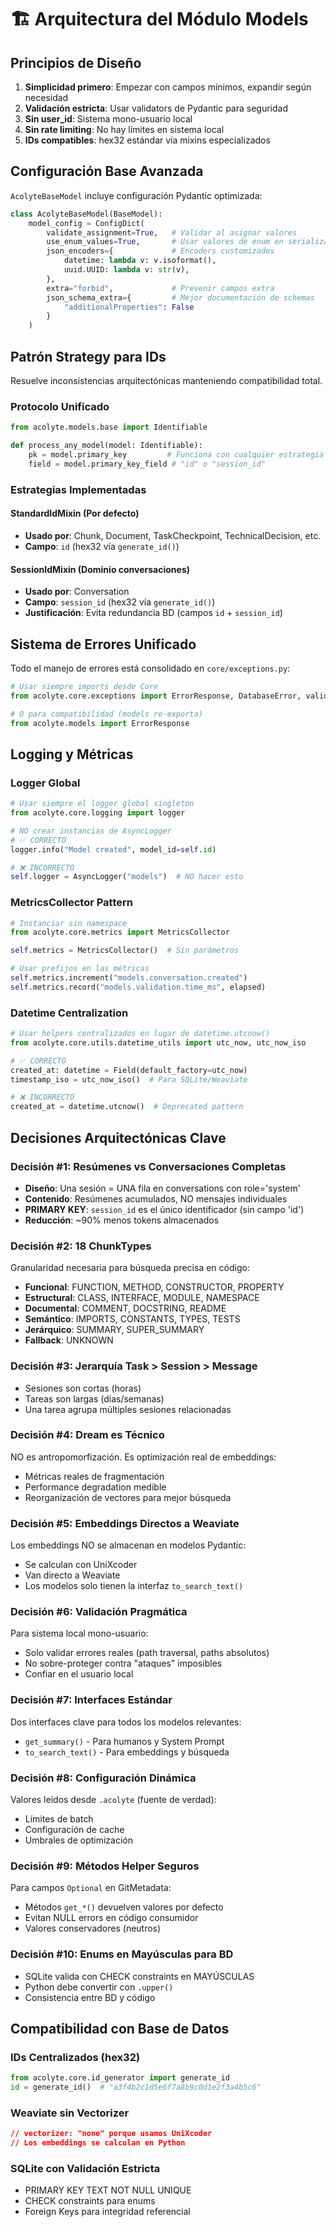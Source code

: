 # 🏗️ Arquitectura del Módulo Models

## Principios de Diseño

1. **Simplicidad primero**: Empezar con campos mínimos, expandir según necesidad
2. **Validación estricta**: Usar validators de Pydantic para seguridad
3. **Sin user_id**: Sistema mono-usuario local
4. **Sin rate limiting**: No hay límites en sistema local
5. **IDs compatibles**: hex32 estándar vía mixins especializados

## Configuración Base Avanzada

`AcolyteBaseModel` incluye configuración Pydantic optimizada:

```python
class AcolyteBaseModel(BaseModel):
    model_config = ConfigDict(
        validate_assignment=True,   # Validar al asignar valores
        use_enum_values=True,       # Usar valores de enum en serialización
        json_encoders={             # Encoders customizados
            datetime: lambda v: v.isoformat(),
            uuid.UUID: lambda v: str(v),
        },
        extra="forbid",             # Prevenir campos extra
        json_schema_extra={         # Mejor documentación de schemas
            "additionalProperties": False
        }
    )
```

## Patrón Strategy para IDs

Resuelve inconsistencias arquitectónicas manteniendo compatibilidad total.

### Protocolo Unificado

```python
from acolyte.models.base import Identifiable

def process_any_model(model: Identifiable):
    pk = model.primary_key         # Funciona con cualquier estrategia
    field = model.primary_key_field # "id" o "session_id"
```

### Estrategias Implementadas

#### StandardIdMixin (Por defecto)
- **Usado por**: Chunk, Document, TaskCheckpoint, TechnicalDecision, etc.
- **Campo**: `id` (hex32 vía `generate_id()`)

#### SessionIdMixin (Dominio conversaciones)
- **Usado por**: Conversation
- **Campo**: `session_id` (hex32 vía `generate_id()`)
- **Justificación**: Evita redundancia BD (campos `id` + `session_id`)

## Sistema de Errores Unificado

Todo el manejo de errores está consolidado en `core/exceptions.py`:

```python
# Usar siempre imports desde Core
from acolyte.core.exceptions import ErrorResponse, DatabaseError, validation_error

# O para compatibilidad (models re-exporta)
from acolyte.models import ErrorResponse
```

## Logging y Métricas

### Logger Global
```python
# Usar siempre el logger global singleton
from acolyte.core.logging import logger

# NO crear instancias de AsyncLogger
# ✅ CORRECTO
logger.info("Model created", model_id=self.id)

# ❌ INCORRECTO  
self.logger = AsyncLogger("models")  # NO hacer esto
```

### MetricsCollector Pattern
```python
# Instanciar sin namespace
from acolyte.core.metrics import MetricsCollector

self.metrics = MetricsCollector()  # Sin parámetros

# Usar prefijos en las métricas
self.metrics.increment("models.conversation.created")
self.metrics.record("models.validation.time_ms", elapsed)
```

### Datetime Centralization
```python
# Usar helpers centralizados en lugar de datetime.utcnow()
from acolyte.core.utils.datetime_utils import utc_now, utc_now_iso

# ✅ CORRECTO
created_at: datetime = Field(default_factory=utc_now)
timestamp_iso = utc_now_iso()  # Para SQLite/Weaviate

# ❌ INCORRECTO
created_at = datetime.utcnow()  # Deprecated pattern
```

## Decisiones Arquitectónicas Clave

### Decisión #1: Resúmenes vs Conversaciones Completas
- **Diseño**: Una sesión = UNA fila en conversations con role='system'
- **Contenido**: Resúmenes acumulados, NO mensajes individuales
- **PRIMARY KEY**: `session_id` es el único identificador (sin campo 'id')
- **Reducción**: ~90% menos tokens almacenados

### Decisión #2: 18 ChunkTypes
Granularidad necesaria para búsqueda precisa en código:
- **Funcional**: FUNCTION, METHOD, CONSTRUCTOR, PROPERTY
- **Estructural**: CLASS, INTERFACE, MODULE, NAMESPACE
- **Documental**: COMMENT, DOCSTRING, README
- **Semántico**: IMPORTS, CONSTANTS, TYPES, TESTS
- **Jerárquico**: SUMMARY, SUPER_SUMMARY
- **Fallback**: UNKNOWN

### Decisión #3: Jerarquía Task > Session > Message
- Sesiones son cortas (horas)
- Tareas son largas (días/semanas)  
- Una tarea agrupa múltiples sesiones relacionadas

### Decisión #4: Dream es Técnico
NO es antropomorfización. Es optimización real de embeddings:
- Métricas reales de fragmentación
- Performance degradation medible
- Reorganización de vectores para mejor búsqueda

### Decisión #5: Embeddings Directos a Weaviate
Los embeddings NO se almacenan en modelos Pydantic:
- Se calculan con UniXcoder
- Van directo a Weaviate
- Los modelos solo tienen la interfaz `to_search_text()`

### Decisión #6: Validación Pragmática
Para sistema local mono-usuario:
- Solo validar errores reales (path traversal, paths absolutos)
- No sobre-proteger contra "ataques" imposibles
- Confiar en el usuario local

### Decisión #7: Interfaces Estándar
Dos interfaces clave para todos los modelos relevantes:
- `get_summary()` - Para humanos y System Prompt
- `to_search_text()` - Para embeddings y búsqueda

### Decisión #8: Configuración Dinámica
Valores leídos desde `.acolyte` (fuente de verdad):
- Límites de batch
- Configuración de cache
- Umbrales de optimización

### Decisión #9: Métodos Helper Seguros
Para campos `Optional` en GitMetadata:
- Métodos `get_*()` devuelven valores por defecto
- Evitan NULL errors en código consumidor
- Valores conservadores (neutros)

### Decisión #10: Enums en Mayúsculas para BD
- SQLite valida con CHECK constraints en MAYÚSCULAS
- Python debe convertir con `.upper()`
- Consistencia entre BD y código

## Compatibilidad con Base de Datos

### IDs Centralizados (hex32)
```python
from acolyte.core.id_generator import generate_id
id = generate_id()  # "a3f4b2c1d5e6f7a8b9c0d1e2f3a4b5c6"
```

### Weaviate sin Vectorizer
```json
// vectorizer: "none" porque usamos UniXcoder
// Los embeddings se calculan en Python
```

### SQLite con Validación Estricta
- PRIMARY KEY TEXT NOT NULL UNIQUE
- CHECK constraints para enums
- Foreign Keys para integridad referencial
